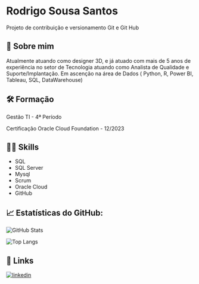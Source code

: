 
# Rodrigo Sousa Santos

Projeto de contribuição e versionamento Git e Git Hub




## 🚀 Sobre mim
Atualmente atuando como designer 3D, e já atuado com mais de 5 anos de experiência no setor de Tecnologia atuando como Analista de Qualidade e Suporte/Implantação. Em ascenção na área de Dados ( Python, R, Power BI, Tableau, SQL, DataWarehouse)


## 🛠 Formação  
Gestão TI - 4ª Período

Certificação Oracle Cloud Foundation - 12/2023


## 🧑‍💻 Skills

* SQL
* SQL Server 
* Mysql
* Scrum
* Oracle Cloud
* GitHub

## 📈 Estatísticas do GitHub:
![GitHub Stats](https://github-readme-stats.vercel.app/api?username=RSousa-DS&theme=transparent&bg_color=000&border_color=30A3DC&show_icons=true&icon_color=30A3DC&title_color=E94D5F&text_color=FFF)


![Top Langs](https://github-readme-stats-git-masterrstaa-rickstaa.vercel.app/api/top-langs/?username=santosanders&layout=compact&bg_color=000&border_color=30A3DC&title_color=E94D5F&text_color=FFF)
## 🔗 Links

[![linkedin](https://img.shields.io/badge/linkedin-0A66C2?style=for-the-badge&logo=linkedin&logoColor=white)](https://www.linkedin.com/in/rodrigo-sousa-135730109//)

